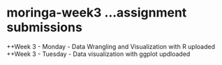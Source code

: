 # moringa-week3 ...assignment submissions
++Week 3 - Monday - Data Wrangling and Visualization with R uploaded 
++Week 3 - Tuesday - Data visualization with ggplot updloaded 
